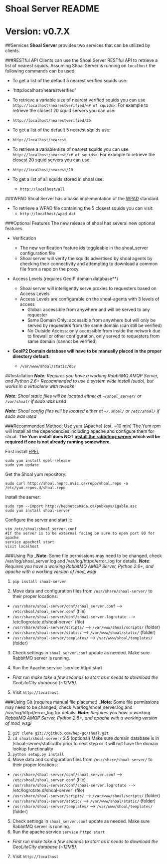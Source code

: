 # Shoal Server README
# Version: v0.7.X
##Services
**Shoal Server** provides two services that can be utilized by clients.

###RESTful API
Clients can use the Shoal Server RESTful API to retrieve a list of nearest squids. Assuming Shoal Server is running on `localhost` the following commands can be used:

- To get a list of the default 5 nearest verified squids use:
 - 'http:localhost/nearestverified'
- To retrieve a variable size of nearest verified squids you can use `http://localhost/nearestverified/<# of squids>`. For example to retrieve the closest 20 squid servers you can use:
 - `http://localhost/nearestverified/20`

- To get a list of the default 5 nearest squids use:
 - `http://localhost/nearest`
- To retrieve a variable size of nearest squids you can use `http://localhost/nearest/<# of squids>`. For example to retrieve the closest 20 squid servers you can use:
 - `http://localhost/nearest/20`
 
- To get a list of all squids stored in shoal use:
  - `http://localhost/all`
 
###WPAD
Shoal Server has a basic implementation of the [WPAD](http://en.wikipedia.org/wiki/Web_Proxy_Autodiscovery_Protocol) standard.

- To retrieve a WPAD file containing the 5 closest squids you can visit:
  - `http://localhost/wpad.dat`

###Optional Features
The new release of shoal has several new optional features
- Verification
  - The new verification feature ids toggleable in the shoal_server configuration file
  - Shoal server will verify the squids advertised by shoal agents by checking their connectivity and attempting to download a common file from a repo on the proxy.
- Access Levels (requires GeoIP domain database**)
  - Shoal server will intelligently serve proxies to requesters based on Access Levels
  - Access Levels are configurable on the shoal-agents with 3 levels of access
    - Global: accessible from anywhere and will be served to any requester
    - Same Domain Only: accessible from anywhere but will only be served by requesters from the same domain (can still be verified)
    - No Outside Access: only accessible from inside the network due to firewall or other configuration, only served to requesters from same domain (cannot be verified)

- **GeoIP2 Domain database will have to be manually placed in the proper directory default:**
  - `/var/www/shoal/static/db/`

##Installation
 _**Note**: Requires you have a working RabbitMQ AMQP Server, and Python 2.6+_
_Recommended to use a system wide install (sudo), but works in a virtualenv with tweaks_

_**Note**: Shoal static files will be located either at `~/shoal_server/` or `/var/shoal/` if sudo was used_

_**Note**: Shoal config files will be located either at `~/.shoal/` or `/etc/shoal/` if sudo was used_

###Recommended Method: Use yum (Apache) (est. ~10 min)
The Yum rpm will Install all the dependencies including apache and configure them for shoal.
**The Yum install does NOT [install the rabbitmq-server](https://www.rabbitmq.com/install-rpm.html) which will be required if one is not already running somewhere.**

First install [EPEL](http://fedoraproject.org/wiki/EPEL) 

    sudo yum install epel-release
    sudo yum update

Get the Shoal yum repository:

    sudo curl http://shoal.heprc.uvic.ca/repo/shoal.repo -o /etc/yum.repos.d/shoal.repo
   
Install the server:

    sudo rpm --import http://hepnetcanada.ca/pubkeys/igable.asc
    sudo yum install shoal-server
    
Configure the server and start it:

    vim /etc/shoal/shoal_server.conf
    #If the server is to be external facing be sure to open port 80 for apache
    service apachctl start
    visit localhost

###Using Pip
_**Note**: Some file permissions may need to be changed, check /var/log/shoal_server.log and /var/log/httpd/error_log for details.
_**Note**: Requires you have a working RabbitMQ AMQP Server, Python 2.6+, and apache with a working version of mod_wsgi_

1. `pip install shoal-server`

2. Move data and configuration files from `/usr/share/shoal-server/` to their proper locations:
- `/usr/share/shoal-server/conf/shoal_server.conf` --> `/etc/shoal/shoal_server.conf`   (file)
- `/usr/share/shoal-server/conf/shoal-server.logrotate --> `/etc/logrotate.d/shoal-server` (file)
- `/usr/share/shoal-server/scripts/` --> `/var/www/shoal/scripts/` (folder)
- `/usr/share/shoal-server/static/`  --> `/var/www/shoal/static/` (folder)
- `/usr/share/shoal-server/templates/` --> `/var/www/shoal/templates/` (folder)

3. Check settings in `shoal_server.conf` update as needed. Make sure RabbitMQ server is running.

4. Run the Apache service `service httpd start
  - _First run make take a few seconds to start as it needs to download the GeoLiteCity database (~12MB)._

5. Visit `http://localhost`

###Using Git (requires manual file placemet)
_**Note**: Some file permissions may need to be changed, check /var/log/shoal_server.log and /var/log/httpd/error_log for details.
_**Note**: Requires you have a working RabbitMQ AMQP Server, Python 2.6+, and apache with a working version of mod_wsgi_

1. `git clone git://github.com/hep-gc/shoal.git`
2. `cd shoal/shoal-server/`
2.5 (optional) Make sure domain database is in /shoal-server/static/db/ prior to next step or it will not have the domain lookup functionality
3. `python setup.py install`
4. Move data and configuration files from `/usr/share/shoal-server/` to their proper locations:
- `/usr/share/shoal-server/conf/shoal_server.conf` --> `/etc/shoal/shoal_server.conf`   (file)
- `/usr/share/shoal-server/conf/shoal-server.logrotate --> `/etc/logrotate.d/shoal-server` (file)
- `/usr/share/shoal-server/scripts/` --> `/var/www/shoal/scripts/` (folder)
- `/usr/share/shoal-server/static/`  --> `/var/www/shoal/static/` (folder)
- `/usr/share/shoal-server/templates/` --> `/var/www/shoal/templates/` (folder)
	
5. Check settings in `shoal_server.conf` update as needed. Make sure RabbitMQ server is running.
6. Run the apache service `service httpd start`
 - _First run make take a few seconds to start as it needs to download the GeoLiteCity database (~12MB)._
 
7. Visit `http://localhost`
